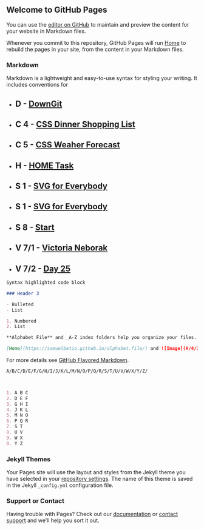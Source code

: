 ## Welcome to GitHub Pages

You can use the [editor on GitHub](https://github.com/samuelbetio/alphabetfile/edit/master/README.md) to maintain and preview the content for your website in Markdown files.

Whenever you commit to this repository, GitHub Pages will run [Home](https://samuelbetio.github.io/alphabet.file/) to rebuild the pages in your site, from the content in your Markdown files.

### Markdown

Markdown is a lightweight and easy-to-use syntax for styling your writing. It includes conventions for

- ## **D** - [DownGit](A/B/C/D/)
- ## **C 4** - [CSS Dinner Shopping List](A/B/C/4/)
- ## **C 5** - [CSS Weaher Forecast](A/B/C/5/)
- ## **H** - [HOME Task](A/B/C/D/E/F/G/H/index.html/)
- ## **S 1** - [SVG for Everybody](A/B/C/D/E/F/G/H/I/J/K/L/M/N/O/P/Q/R/S/1/)
- ## **S 1** - [SVG for Everybody](A/B/C/D/E/F/G/H/I/J/K/L/M/N/O/P/Q/R/S/1/)
- ## **S 8** - [Start](A/B/C/D/E/F/G/H/I/J/K/L/M/N/O/P/Q/R/S/8/)
- ## **V 7/1** - [Victoria Neborak](A/B/C/D/E/F/G/H/I/J/K/L/M/N/O/P/Q/R/S/T/U/V/7/1/)
- ## **V 7/2** - [Day 25](A/B/C/D/E/F/G/H/I/J/K/L/M/N/O/P/Q/R/S/T/U/V/7/2/)

```markdown
Syntax highlighted code block

### Header 3

- Bulleted
- List

1. Numbered
2. List

**Alphabet File** and _A-Z index folders help you organize your files.._ and `8e50995` text

[Home](https://samuelbetio.github.io/alphabet.file/) and ![Image](A/4/3/AlphabetHearts.gif)
```

For more details see [GitHub Flavored Markdown](https://guides.github.com/features/mastering-markdown/).


```markdown
A/B/C/D/E/F/G/H/I/J/K/L/M/N/O/P/Q/R/S/T/U/V/W/X/Y/Z/



1. A B C
2. D E F
3. G H I
4. J K L
5. M N O
6. P Q R
7. S T
8. U V
9. W X
0. Y Z
```
### Jekyll Themes

Your Pages site will use the layout and styles from the Jekyll theme you have selected in your [repository settings](https://github.com/samuelbetio/alphabetfile/settings). The name of this theme is saved in the Jekyll `_config.yml` configuration file.

### Support or Contact

Having trouble with Pages? Check out our [documentation](https://help.github.com/categories/github-pages-basics/) or [contact support](https://github.com/contact) and we’ll help you sort it out.
